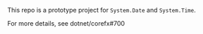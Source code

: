This repo is a prototype project for `System.Date` and `System.Time`.

For more details, see dotnet/corefx#700